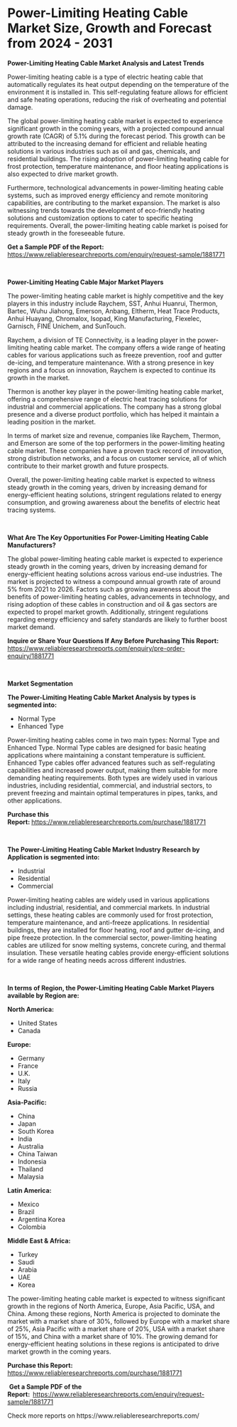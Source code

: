 <p><h1>Power-Limiting Heating Cable Market Size, Growth and Forecast from 2024 - 2031</h1></p><p><strong>Power-Limiting Heating Cable Market Analysis and Latest Trends</strong></p>
<p><p>Power-limiting heating cable is a type of electric heating cable that automatically regulates its heat output depending on the temperature of the environment it is installed in. This self-regulating feature allows for efficient and safe heating operations, reducing the risk of overheating and potential damage.</p><p>The global power-limiting heating cable market is expected to experience significant growth in the coming years, with a projected compound annual growth rate (CAGR) of 5.1% during the forecast period. This growth can be attributed to the increasing demand for efficient and reliable heating solutions in various industries such as oil and gas, chemicals, and residential buildings. The rising adoption of power-limiting heating cable for frost protection, temperature maintenance, and floor heating applications is also expected to drive market growth.</p><p>Furthermore, technological advancements in power-limiting heating cable systems, such as improved energy efficiency and remote monitoring capabilities, are contributing to the market expansion. The market is also witnessing trends towards the development of eco-friendly heating solutions and customization options to cater to specific heating requirements. Overall, the power-limiting heating cable market is poised for steady growth in the foreseeable future.</p></p>
<p><strong>Get a Sample PDF of the Report:&nbsp;</strong> <a href="https://www.reliableresearchreports.com/enquiry/request-sample/1881771">https://www.reliableresearchreports.com/enquiry/request-sample/1881771</a></p>
<p>&nbsp;</p>
<p><strong>Power-Limiting Heating Cable Major Market Players</strong></p>
<p><p>The power-limiting heating cable market is highly competitive and the key players in this industry include Raychem, SST, Anhui Huanrui, Thermon, Bartec, Wuhu Jiahong, Emerson, Anbang, Eltherm, Heat Trace Products, Anhui Huayang, Chromalox, Isopad, King Manufacturing, Flexelec, Garnisch, FINE Unichem, and SunTouch.</p><p>Raychem, a division of TE Connectivity, is a leading player in the power-limiting heating cable market. The company offers a wide range of heating cables for various applications such as freeze prevention, roof and gutter de-icing, and temperature maintenance. With a strong presence in key regions and a focus on innovation, Raychem is expected to continue its growth in the market.</p><p>Thermon is another key player in the power-limiting heating cable market, offering a comprehensive range of electric heat tracing solutions for industrial and commercial applications. The company has a strong global presence and a diverse product portfolio, which has helped it maintain a leading position in the market.</p><p>In terms of market size and revenue, companies like Raychem, Thermon, and Emerson are some of the top performers in the power-limiting heating cable market. These companies have a proven track record of innovation, strong distribution networks, and a focus on customer service, all of which contribute to their market growth and future prospects.</p><p>Overall, the power-limiting heating cable market is expected to witness steady growth in the coming years, driven by increasing demand for energy-efficient heating solutions, stringent regulations related to energy consumption, and growing awareness about the benefits of electric heat tracing systems.</p></p>
<p>&nbsp;</p>
<p><strong>What Are The Key Opportunities For Power-Limiting Heating Cable Manufacturers?</strong></p>
<p><p>The global power-limiting heating cable market is expected to experience steady growth in the coming years, driven by increasing demand for energy-efficient heating solutions across various end-use industries. The market is projected to witness a compound annual growth rate of around 5% from 2021 to 2026. Factors such as growing awareness about the benefits of power-limiting heating cables, advancements in technology, and rising adoption of these cables in construction and oil & gas sectors are expected to propel market growth. Additionally, stringent regulations regarding energy efficiency and safety standards are likely to further boost market demand.</p></p>
<p><strong>Inquire or Share Your Questions If Any Before Purchasing This Report:</strong> <a href="https://www.reliableresearchreports.com/enquiry/pre-order-enquiry/1881771">https://www.reliableresearchreports.com/enquiry/pre-order-enquiry/1881771</a></p>
<p>&nbsp;</p>
<p><strong>Market Segmentation</strong></p>
<p><strong>The Power-Limiting Heating Cable Market Analysis by types is segmented into:</strong></p>
<p><ul><li>Normal Type</li><li>Enhanced Type</li></ul></p>
<p><p>Power-limiting heating cables come in two main types: Normal Type and Enhanced Type. Normal Type cables are designed for basic heating applications where maintaining a constant temperature is sufficient. Enhanced Type cables offer advanced features such as self-regulating capabilities and increased power output, making them suitable for more demanding heating requirements. Both types are widely used in various industries, including residential, commercial, and industrial sectors, to prevent freezing and maintain optimal temperatures in pipes, tanks, and other applications.</p></p>
<p><strong>Purchase this Report:&nbsp;</strong><a href="https://www.reliableresearchreports.com/purchase/1881771">https://www.reliableresearchreports.com/purchase/1881771</a></p>
<p>&nbsp;</p>
<p><strong>The Power-Limiting Heating Cable Market Industry Research by Application is segmented into:</strong></p>
<p><ul><li>Industrial</li><li>Residential</li><li>Commercial</li></ul></p>
<p><p>Power-limiting heating cables are widely used in various applications including industrial, residential, and commercial markets. In industrial settings, these heating cables are commonly used for frost protection, temperature maintenance, and anti-freeze applications. In residential buildings, they are installed for floor heating, roof and gutter de-icing, and pipe freeze protection. In the commercial sector, power-limiting heating cables are utilized for snow melting systems, concrete curing, and thermal insulation. These versatile heating cables provide energy-efficient solutions for a wide range of heating needs across different industries.</p></p>
<p>&nbsp;</p>
<p><strong>In terms of Region, the Power-Limiting Heating Cable Market Players available by Region are:</strong></p>
<p>
    <p> <strong> North America: </strong>
        <ul>
            <li>United States</li>
            <li>Canada</li>
        </ul>
        </p> 
    <p> <strong> Europe: </strong>
        <ul>
            <li>Germany</li>
            <li>France</li>
            <li>U.K.</li>
            <li>Italy</li>
            <li>Russia</li>
        </ul>
        </p> 
    <p> <strong> Asia-Pacific: </strong>
        <ul>
            <li>China</li>
            <li>Japan</li>
            <li>South Korea</li>
            <li>India</li>
            <li>Australia</li>
            <li>China Taiwan</li>
            <li>Indonesia</li>
            <li>Thailand</li>
            <li>Malaysia</li>
        </ul>
        </p> 
    <p> <strong> Latin America: </strong>
        <ul>
            <li>Mexico</li>
            <li>Brazil</li>
            <li>Argentina Korea</li>
            <li>Colombia</li>
        </ul>
        </p> 
    <p> <strong> Middle East & Africa: </strong>
        <ul>
            <li>Turkey</li>
            <li>Saudi</li>
            <li>Arabia</li>
            <li>UAE</li>
            <li>Korea</li>
        </ul>
    </p>
    </p>
<p><p>The power-limiting heating cable market is expected to witness significant growth in the regions of North America, Europe, Asia Pacific, USA, and China. Among these regions, North America is projected to dominate the market with a market share of 30%, followed by Europe with a market share of 25%, Asia Pacific with a market share of 20%, USA with a market share of 15%, and China with a market share of 10%. The growing demand for energy-efficient heating solutions in these regions is anticipated to drive market growth in the coming years.</p></p>
<p><strong>Purchase this Report: </strong><a href="https://www.reliableresearchreports.com/purchase/1881771">https://www.reliableresearchreports.com/purchase/1881771</a></p>
<p>&nbsp;<strong>Get a Sample PDF of the Report:&nbsp;&nbsp;</strong><a href="https://www.reliableresearchreports.com/enquiry/request-sample/1881771">https://www.reliableresearchreports.com/enquiry/request-sample/1881771</a></p>
<p><strong></strong></p>
<p>Check more reports on https://www.reliableresearchreports.com/</p>